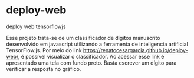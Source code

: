 # deploy-web
deploy web tensorflowjs

Esse projeto trata-se de um classificador de dígitos manuscrito desenvolvido em javascript utilizando a ferramenta de inteligencia artificial TensorFlow.js. Por meio do link https://renatocesargarcia.github.io/deploy-web/, é possível visualizar o classificador. Ao acessar esse link é apresentado uma tela com fundo preto. Basta escrever um dígito para verificar a resposta no gráfico.

